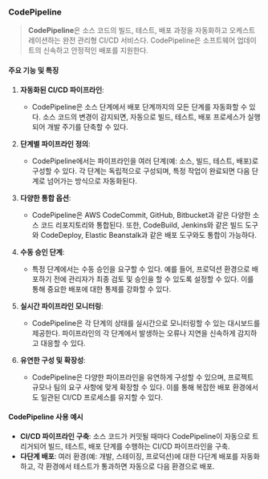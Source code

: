 
### CodePipeline

> **CodePipeline**은 소스 코드의 빌드, 테스트, 배포 과정을 자동화하고 오케스트레이션하는 완전 관리형 CI/CD 서비스다. CodePipeline은 소프트웨어 업데이트의 신속하고 안정적인 배포를 지원한다.

#### 주요 기능 및 특징

1. **자동화된 CI/CD 파이프라인**:
    - CodePipeline은 소스 단계에서 배포 단계까지의 모든 단계를 자동화할 수 있다. 소스 코드의 변경이 감지되면, 자동으로 빌드, 테스트, 배포 프로세스가 실행되어 개발 주기를 단축할 수 있다.

2. **단계별 파이프라인 정의**:
    - CodePipeline에서는 파이프라인을 여러 단계(예: 소스, 빌드, 테스트, 배포)로 구성할 수 있다. 각 단계는 독립적으로 구성되며, 특정 작업이 완료되면 다음 단계로 넘어가는 방식으로 자동화된다.

3. **다양한 통합 옵션**:
    - CodePipeline은 AWS CodeCommit, GitHub, Bitbucket과 같은 다양한 소스 코드 리포지토리와 통합된다. 또한, CodeBuild, Jenkins와 같은 빌드 도구와 CodeDeploy, Elastic Beanstalk과 같은 배포 도구와도 통합이 가능하다.

4. **수동 승인 단계**:
    - 특정 단계에서는 수동 승인을 요구할 수 있다. 예를 들어, 프로덕션 환경으로 배포하기 전에 관리자가 최종 검토 및 승인을 할 수 있도록 설정할 수 있다. 이를 통해 중요한 배포에 대한 통제를 강화할 수 있다.

5. **실시간 파이프라인 모니터링**:
    - CodePipeline은 각 단계의 상태를 실시간으로 모니터링할 수 있는 대시보드를 제공한다. 파이프라인의 각 단계에서 발생하는 오류나 지연을 신속하게 감지하고 대응할 수 있다.

6. **유연한 구성 및 확장성**:
    - CodePipeline은 다양한 파이프라인을 유연하게 구성할 수 있으며, 프로젝트 규모나 팀의 요구 사항에 맞게 확장할 수 있다. 이를 통해 복잡한 배포 환경에서도 일관된 CI/CD 프로세스를 유지할 수 있다.

#### CodePipeline 사용 예시

- **CI/CD 파이프라인 구축**: 소스 코드가 커밋될 때마다 CodePipeline이 자동으로 트리거되어 빌드, 테스트, 배포 단계를 수행하는 CI/CD 파이프라인을 구축.
- **다단계 배포**: 여러 환경(예: 개발, 스테이징, 프로덕션)에 대한 다단계 배포를 자동화하고, 각 환경에서 테스트가 통과하면 자동으로 다음 환경으로 배포.
